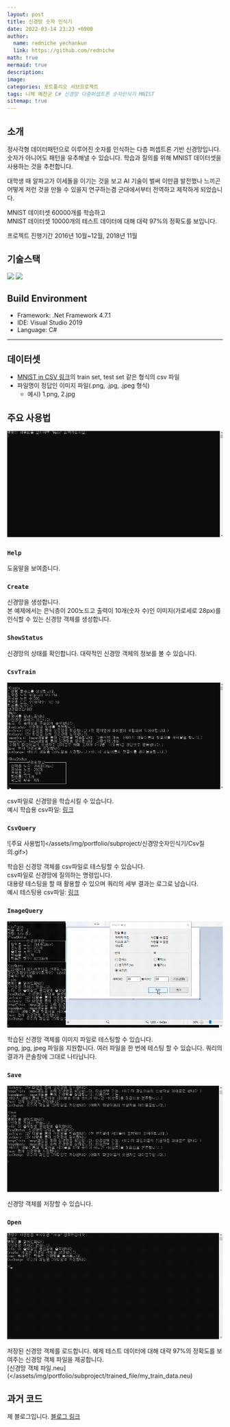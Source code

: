 ```yaml
---
layout: post
title: 신경망 숫자 인식기
date: 2022-03-14 23:23 +0900
author:
  name: redniche yechankun
  link: https://github.com/redniche
math: true
mermaid: true
description:
image:
categories: 포트폴리오 서브프로젝트
tags: 니체 예찬군 C# 신경망 다층퍼셉트론 숫자인식기 MNIST
sitemap: true
---
```


## 소개

정사각형 데이터패턴으로 이루어진 숫자를 인식하는 다층 퍼셉트론 기반 신경망입니다. 숫자가 아니어도 패턴을 유추해낼 수 있습니다.
학습과 질의를 위해 MNIST 데이터셋을 사용하는 것을 추천합니다.

대학생 때 알파고가 이세돌을 이기는 것을 보고 AI 기술이 벌써 이만큼 발전했나 느끼곤 어떻게 저런 것을 만들 수 있을지 연구하는겸 군대에서부터 전역하고 제작하게 되었습니다.

MNIST 데이터셋 60000개를 학습하고  
MNIST 데이터셋 10000개의 테스트 데이터에 대해 대략 97%의 정확도를 보입니다.

프로젝트 진행기간 2016년 10월~12월, 2018년 11월

## 기술스택

<img src="https://img.shields.io/badge/C%23-007ACC?style=flat&logo=CSharp&logoColor=white">
<img src="https://img.shields.io/badge/.Net Framework-007ACC?style=flat&logo=DotNet&logoColor=white">

## Build Environment

- Framework: .Net Framework 4.7.1
- IDE: Visual Studio 2019
- Language: C#

---

## 데이터셋

- [MNIST in CSV 링크](https://pjreddie.com/projects/mnist-in-csv/)의 train set, test set 같은 형식의 csv 파일
- 파일명이 정답인 이미지 파일(.png, .jpg, .jpeg 형식)
  - 예시) 1.png, 2.jpg

## 주요 사용법

![주요 사용법1](/assets/img/portfolio/subproject/신경망숫자인식기/신경망초기화.gif)

### `Help`

도움말을 보여줍니다.

### `Create`

신경망을 생성합니다.  
본 예제에서는 은닉층이 200노드고 출력이 10개(숫자 수)인 이미지(가로세로 28px)를 인식할 수 있는 신경망 객체를 생성합니다.

### `ShowStatus`

신경망의 상태를 확인합니다. 대략적인 신경망 객체의 정보를 볼 수 있습니다.

### `CsvTrain`

![주요 사용법1](/assets/img/portfolio/subproject/신경망숫자인식기/Csv학습.gif)

csv파일로 신경망을 학습시킬 수 있습니다.  
예시 학습용 csv파일: [링크](https://pjreddie.com/media/files/mnist_train.csv)

### `CsvQuery`

![주요 사용법1]</assets/img/portfolio/subproject/신경망숫자인식기/Csv질의.gif>)

학습된 신경망 객체를 csv파일로 테스팅할 수 있습니다.  
csv파일로 신경망에 질의하는 명령입니다.  
대용량 테스팅을 할 때 활용할 수 있으며 쿼리의 세부 결과는 로그로 남습니다.  
예시 테스팅용 csv파일: [링크](https://pjreddie.com/media/files/mnist_test.csv)

### `ImageQuery`

![주요 사용법1](/assets/img/portfolio/subproject/신경망숫자인식기/이미지쿼리.gif)

학습된 신경망 객체를 이미지 파일로 테스팅할 수 있습니다.  
png, jpg, jpeg 파일을 지원합니다. 여러 파일을 한 번에 테스팅 할 수 있습니다.
쿼리의 결과가 콘솔창에 그대로 나타납니다.

### `Save`

![주요 사용법1](/assets/img/portfolio/subproject/신경망숫자인식기/신경망저장.gif)

신경망 객체를 저장할 수 있습니다.

### `Open`

![주요 사용법1](/assets/img/portfolio/subproject/신경망숫자인식기/신경망불러오기.gif)

저장된 신경망 객체를 로드합니다.
예제 테스트 데이터에 대해 대략 97%의 정확도를 보여주는 신경망 객체 파일을 제공합니다.  
[신경망 객체 파일.neu](</assets/img/portfolio/subproject/trained_file/my_train_data.neu)

## 과거 코드

제 블로그입니다.
[블로그 링크](https://blog.naver.com/redniche/221401615403)
